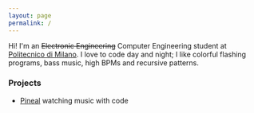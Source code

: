 ```yaml
---
layout: page
permalink: /
---
```


Hi! I'm an <del>Electronic Engineering</del> Computer Engineering student at
[Politecnico di Milano](http://polimi.it). I love to code day and night; I like
colorful flashing programs, bass music, high BPMs and recursive patterns.


### Projects

* [Pineal](https://github.com/edne/pineal) watching music with code
